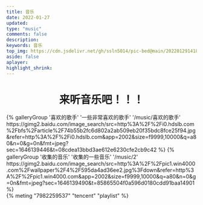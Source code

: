 ```yaml
---
title: 音乐
date: 2022-01-27
updated:
type: "music"
comments: false
description:
keywords: 音乐
top_img: https://cdn.jsdelivr.net/gh/ssln5014/pic-bed@main/202201291418228.jpg
aside: false
aplayer: 
highlight_shrink:
---
```

# <center> 来听音乐吧！！！</center>
<div class="gallery-group-main">
{% galleryGroup '喜欢的歌手' '一些非常喜欢的歌手' '/music/喜欢的歌手' https://gimg2.baidu.com/image_search/src=http%3A%2F%2Fi0.hdslb.com%2Fbfs%2Farticle%2F74b55b2fc6d802a2ab509eb20f35bdc8fce25f94.jpg&refer=http%3A%2F%2Fi0.hdslb.com&app=2002&size=f9999,10000&q=a80&n=0&g=0n&fmt=jpeg?sec=1646139446&t=08cdea13bbd3ae612e6230cfe2cb9c42 %}
{% galleryGroup '收集的音乐' '收集的一些音乐' '/music/2' https://gimg2.baidu.com/image_search/src=http%3A%2F%2Fpic1.win4000.com%2Fwallpaper%2F4%2F595da4ad36ee2.jpg%3Fdown&refer=http%3A%2F%2Fpic1.win4000.com&app=2002&size=f9999,10000&q=a80&n=0&g=0n&fmt=jpeg?sec=1646139490&t=85865504f0a596d0180cdd91baa14901 %}
</div>
{% meting "7982259537" "tencent" "playlist" %}


<!--     
    title	【必需】页面标题
    date	【必需】页面创建日期
    type	【必需】标籤、分类和友情链接三个页面需要配置
    updated	【可选】页面更新日期
    description	【可选】页面描述
    keywords	【可选】页面关键字
    comments	【可选】显示页面评论模块(默认 true)
    top_img	【可选】页面顶部图片
    mathjax	【可选】显示mathjax(当设置mathjax的per_page: false时，才需要配置，默认 false)
    katex	【可选】显示katex(当设置katex的per_page: false时，才需要配置，默认 false)
    aside	【可选】显示侧边栏 (默认 true)
    aplayer	【可选】在需要的页面加载aplayer的js和css,请参考文章下面的音乐 配置
    highlight_shrink	【可选】配置代码框是否展开(true/false)(默认为设置中highlight_shrink的配置) 
    -->
